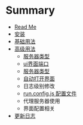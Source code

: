 # Summary

* [Read Me](README.md)
* [安装](docs/install.md)
* [基础用法](docs/base.md)
* [高级用法](docs/advance.md)
  * [服务器类型](docs/advance/serverType.md "服务器类型")
  * [ui界面端口](docs/advance/uiPort.md)
  * [服务器类型](docs/advance/serverType.md)
  * [自动打开界面](docs/advance/zi-dong-da-kai-jie-mian.md)
  * 日志级别修改
  * [run.config.js 配置文件](docs/advance/runconfigjs-pei-zhi-wen-jian.md)
  * 代理服务器使用
  * 界面配置相关
* [更新日志](docs/updateinfo.md)




